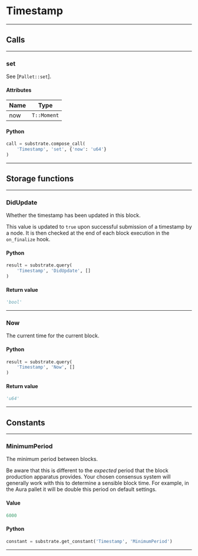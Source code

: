 
# Timestamp

---------
## Calls

---------
### set
See [`Pallet::set`].
#### Attributes
| Name | Type |
| -------- | -------- | 
| now | `T::Moment` | 

#### Python
```python
call = substrate.compose_call(
    'Timestamp', 'set', {'now': 'u64'}
)
```

---------
## Storage functions

---------
### DidUpdate
 Whether the timestamp has been updated in this block.

 This value is updated to `true` upon successful submission of a timestamp by a node.
 It is then checked at the end of each block execution in the `on_finalize` hook.

#### Python
```python
result = substrate.query(
    'Timestamp', 'DidUpdate', []
)
```

#### Return value
```python
'bool'
```
---------
### Now
 The current time for the current block.

#### Python
```python
result = substrate.query(
    'Timestamp', 'Now', []
)
```

#### Return value
```python
'u64'
```
---------
## Constants

---------
### MinimumPeriod
 The minimum period between blocks.

 Be aware that this is different to the *expected* period that the block production
 apparatus provides. Your chosen consensus system will generally work with this to
 determine a sensible block time. For example, in the Aura pallet it will be double this
 period on default settings.
#### Value
```python
6000
```
#### Python
```python
constant = substrate.get_constant('Timestamp', 'MinimumPeriod')
```
---------